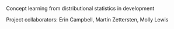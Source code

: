 Concept learning from distributional statistics in development

Project collaborators: Erin Campbell, Martin Zettersten, Molly Lewis



<!-- ===CITATION [[preprint]](writeup/journal/iat_lang.pdf) [[source]](writeup/journal/iat_lang.Rmd) [[supplemental materials]](https://mollylewis.shinyapps.io/iatlang_SI/). -->

<!-- 
In this project,... 
Below is a key figure from the paper.
<br> <img src="writeup/journal/key_fig.png?raw=true" height="400">
Feel free to email me with questions and comments at mollyllewis@gmail.com.-->

